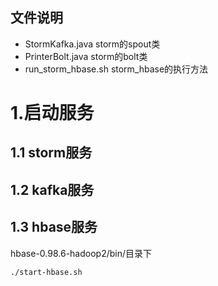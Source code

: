 ## 文件说明
- StormKafka.java storm的spout类
- PrinterBolt.java storm的bolt类
- run_storm_hbase.sh storm_hbase的执行方法

# 1.启动服务
## 1.1 storm服务

## 1.2 kafka服务

## 1.3 hbase服务

hbase-0.98.6-hadoop2/bin/目录下

	./start-hbase.sh 




